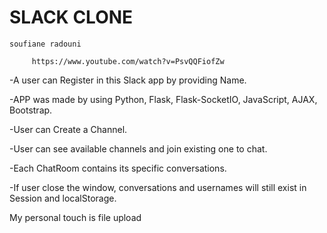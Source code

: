 
# SLACK CLONE 

    soufiane radouni
    
         https://www.youtube.com/watch?v=PsvQQFiofZw


-A user can Register in this Slack app by providing Name.

-APP was made by using Python, Flask, Flask-SocketIO, JavaScript, AJAX, Bootstrap.

-User can Create a Channel.

-User can see available channels and join existing one to chat.

-Each ChatRoom contains its specific conversations.

-If user close the window, conversations and usernames will still exist in Session and localStorage.

My personal touch is file upload
